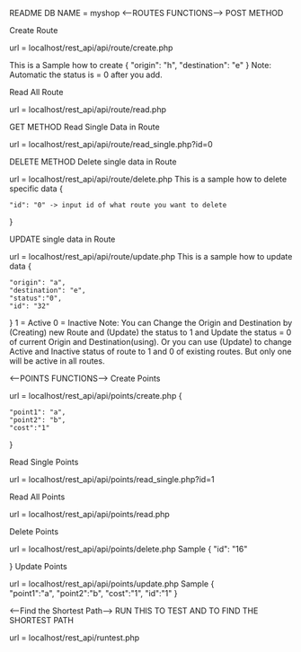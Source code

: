 README
DB NAME = myshop
<--ROUTES FUNCTIONS-->
POST METHOD 

Create Route

url = localhost/rest_api/api/route/create.php

This is a Sample how to create
{
	"origin": "h",
	"destination": "e"
}
Note: Automatic the status is = 0 after you add.

Read All Route

url = localhost/rest_api/api/route/read.php

GET METHOD
Read Single Data in Route

url = localhost/rest_api/api/route/read_single.php?id=0


DELETE METHOD
Delete single data in Route

url = localhost/rest_api/api/route/delete.php
This is a sample how to delete specific data
{
	
	"id": "0" -> input id of what route you want to delete
}

UPDATE single data in Route

url = localhost/rest_api/api/route/update.php
This is a sample how to update data
{
    
    "origin": "a",
    "destination": "e",
    "status":"0",
    "id": "32"
}
1 = Active
0 = Inactive
Note: You can Change the Origin and Destination by (Creating) new Route and (Update) the status to 1 and Update the status = 0 of current Origin and Destination(using). Or you can use (Update) to change Active and Inactive status of route to 1 and 0 of existing routes. But only one will be active in all routes.

<--POINTS FUNCTIONS-->
Create Points

url = localhost/rest_api/api/points/create.php
{
    
    "point1": "a",
    "point2": "b",
    "cost":"1"
  
}

Read Single Points

url = localhost/rest_api/api/points/read_single.php?id=1

Read All Points

url = localhost/rest_api/api/points/read.php

Delete Points

url = localhost/rest_api/api/points/delete.php
Sample
{
        "id": "16"
       
}
Update Points

url = localhost/rest_api/api/points/update.php
Sample
{		
		"point1":"a",
		"point2":"b",
		"cost":"1",
		"id":"1"
}

<--Find the Shortest Path-->
RUN THIS TO TEST AND TO FIND THE SHORTEST PATH

url = localhost/rest_api/runtest.php

